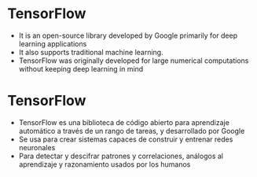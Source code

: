 # TensorFlow
- It is an open-source library developed by Google primarily for deep learning applications
- It also supports traditional machine learning. 
- TensorFlow was originally developed for large numerical computations without keeping deep learning in mind

# TensorFlow
- TensorFlow es una biblioteca de código abierto para aprendizaje automático a través de un rango de tareas, y desarrollado por Google 
- Se usa para crear sistemas capaces de construir y entrenar redes neuronales 
- Para detectar y descifrar patrones y correlaciones, análogos al aprendizaje y razonamiento usados por los humanos
